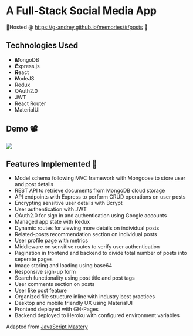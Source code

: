# A Full-Stack Social Media App 

🌟Hosted @ https://g-andrey.github.io/memories/#/posts 🌟

## Technologies Used 
- ***M***ongoDB
- ***E***xpress.js
- ***R***eact
- ***N***odeJS
- Redux
- OAuth2.0
- JWT
- React Router
- MaterialUI

## Demo 📽️
![](https://github.com/G-Andrey/Gif-Storage/blob/main/Memories/MemoriesDemoHQ.gif)

## Features Implemented 🎉
- Model schema following MVC framework with Mongoose to store user and post details
- REST API to retrieve documents from MongoDB cloud storage
- API endpoints with Express to perform CRUD operations on user posts
- Encrypting sensitive user details with Bcrypt
- User authentication with JWT
- OAuth2.0 for sign in and authentication using Google accounts
- Managed app state with Redux
- Dynamic routes for viewing more details on individual posts
- Related-posts recommendation section on individual posts
- User profile page with metrics
- Middleware on sensitive routes to verify user authentication
- Pagination in frontend and backend to divide total number of posts into seperate pages
- Image storing and loading using base64
- Responsive sign-up form
- Search functionality using post title and post tags
- User comments section on posts
- User like post feature
- Organized file structure inline with industry best practices
- Desktop and mobile friendly UX using MaterialUI
- Frontend deployed with GH-Pages
- Backend deployed to Heroku with configured environment variables

Adapted from [JavaScript Mastery](https://www.youtube.com/watch?v=VsUzmlZfYNg)

